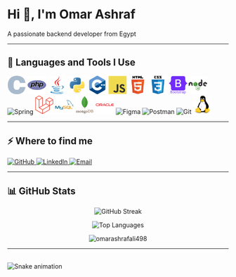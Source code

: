 <h1>Hi 👋, I'm Omar Ashraf</h1>
<p>A passionate backend developer from Egypt</p>

---

<h2>🚀 Languages and Tools I Use</h2>
<p align="left">
  <img src="https://raw.githubusercontent.com/devicons/devicon/master/icons/c/c-original.svg" alt="C" width="42" height="42"/>
  <img src="https://raw.githubusercontent.com/devicons/devicon/master/icons/php/php-original.svg" alt="PHP" width="42" height="42"/>
  <img src="https://raw.githubusercontent.com/devicons/devicon/master/icons/java/java-original.svg" alt="Java" width="42" height="42"/>
  <img src="https://raw.githubusercontent.com/devicons/devicon/master/icons/python/python-original.svg" alt="Python" width="42" height="42"/>
  <img src="https://raw.githubusercontent.com/devicons/devicon/master/icons/cplusplus/cplusplus-original.svg" alt="C++" width="42" height="42"/>
  <img src="https://raw.githubusercontent.com/devicons/devicon/master/icons/javascript/javascript-original.svg" alt="JavaScript" width="42" height="42"/>
  <img src="https://raw.githubusercontent.com/devicons/devicon/master/icons/html5/html5-original-wordmark.svg" alt="HTML5" width="42" height="42"/>
  <img src="https://raw.githubusercontent.com/devicons/devicon/master/icons/css3/css3-original-wordmark.svg" alt="CSS3" width="42" height="42"/>
  <img src="https://raw.githubusercontent.com/devicons/devicon/master/icons/bootstrap/bootstrap-plain-wordmark.svg" alt="Bootstrap" width="42" height="42"/>
  <img src="https://raw.githubusercontent.com/devicons/devicon/master/icons/nodejs/nodejs-original-wordmark.svg" alt="NodeJS" width="42" height="42"/>
  <img src="https://www.vectorlogo.zone/logos/springio/springio-icon.svg" alt="Spring" width="42" height="42"/>
  <img src="https://raw.githubusercontent.com/devicons/devicon/master/icons/laravel/laravel-original.svg" alt="Laravel" width="42" height="42"/>
  <img src="https://raw.githubusercontent.com/devicons/devicon/master/icons/mysql/mysql-original-wordmark.svg" alt="MySQL" width="42" height="42"/>
  <img src="https://raw.githubusercontent.com/devicons/devicon/master/icons/mongodb/mongodb-original-wordmark.svg" alt="MongoDB" width="42" height="42"/>
  <img src="https://raw.githubusercontent.com/devicons/devicon/master/icons/oracle/oracle-original.svg" alt="Oracle" width="42" height="42"/>
  <img src="https://www.vectorlogo.zone/logos/figma/figma-icon.svg" alt="Figma" width="42" height="42"/>
  <img src="https://www.vectorlogo.zone/logos/getpostman/getpostman-icon.svg" alt="Postman" width="42" height="42"/>
  <img src="https://www.vectorlogo.zone/logos/git-scm/git-scm-icon.svg" alt="Git" width="42" height="42"/>
  <img src="https://raw.githubusercontent.com/devicons/devicon/master/icons/linux/linux-original.svg" alt="Linux" width="42" height="42"/>
</p>

---

<h2>⚡️ Where to find me</h2>
<p>
  <a href="https://github.com/omarashrafali498" target="_blank">
    <img src="https://img.shields.io/badge/GitHub-181717?style=for-the-badge&logo=github&logoColor=white" alt="GitHub"/>
  </a>
  <a href="https://www.linkedin.com/in/omar-ashraf-72439128a/" target="_blank">
    <img src="https://img.shields.io/badge/LinkedIn-0a66c2?style=for-the-badge&logo=linkedin&logoColor=white" alt="LinkedIn"/>
  </a>
  <a href="mailto:omark96.hn@gmail.com" target="_blank">
    <img src="https://img.shields.io/badge/Email-D14836?style=for-the-badge&logo=gmail&logoColor=white" alt="Email"/>
  </a>
</p>

---

<h2>📊 GitHub Stats</h2>
<p align="center">
  <img src="https://github-readme-streak-stats-eight.vercel.app/?user=omarashrafali498&theme=tokyonight" alt="GitHub Streak"/>
</p>

<p align="center">
  <img src="https://github-readme-stats.vercel.app/api/top-langs?username=omarashrafali498&show_icons=true&locale=en&layout=compact&theme=tokyonight" alt="Top Languages"/>
</p>
<p align="center"> 
  <img src="https://komarev.com/ghpvc/?username=omarashrafali498&label=Profile%20views&color=0e75b6&style=flat" alt="omarashrafali498" /> 
</p>

---

<br clear="both">

<img src="https://raw.githubusercontent.com/maurodesouza/maurodesouza/output/snake.svg" alt="Snake animation" />

###
